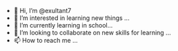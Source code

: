 - 👋 Hi, I’m @exultant7
- 👀 I’m interested in learning new things ...
- 🌱 I’m currently learning in school...
- 💞️ I’m looking to collaborate on new skills for learning ...
- 📫 How to reach me ...

<!---
exultant7/exultant7 is a ✨ special ✨ repository because its `README.md` (this file) appears on your GitHub profile.
You can click the Preview link to take a look at your changes.
--->
